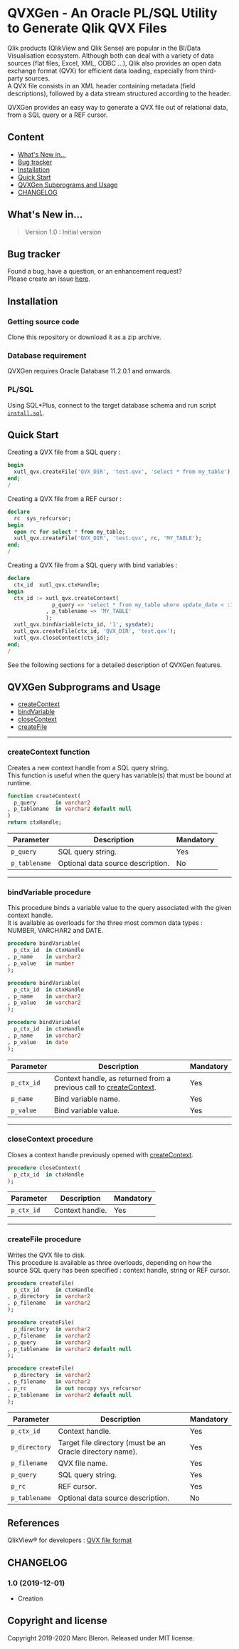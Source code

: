 
# QVXGen - An Oracle PL/SQL Utility to Generate Qlik QVX Files

Qlik products (QlikView and Qlik Sense) are popular in the BI/Data Visualisation ecosystem.
Although both can deal with a variety of data sources (flat files, Excel, XML, ODBC ...), Qlik also provides an open data exchange format (QVX) for efficient data loading, especially from third-party sources.  
A QVX file consists in an XML header containing metadata (field descriptions), followed by a data stream structured according to the header.

QVXGen provides an easy way to generate a QVX file out of relational data, from a SQL query or a REF cursor.

## Content
* [What's New in...](#whats-new-in)  
* [Bug tracker](#bug-tracker)  
* [Installation](#installation)  
* [Quick Start](#quick-start)
* [QVXGen Subprograms and Usage](#qvxgen-subprograms-and-usage)  
* [CHANGELOG](#changelog)  


## What's New in...
> Version 1.0 : 
> Initial version

## Bug tracker

Found a bug, have a question, or an enhancement request?  
Please create an issue [here](https://github.com/mbleron/Qlik/issues).


## Installation

### Getting source code

Clone this repository or download it as a zip archive.

### Database requirement

QVXGen requires Oracle Database 11\.2\.0\.1 and onwards.

### PL/SQL

Using SQL*Plus, connect to the target database schema and run script [`install.sql`](./install.sql).


## Quick Start

Creating a QVX file from a SQL query : 
```sql
begin
  xutl_qvx.createFile('QVX_DIR', 'test.qvx', 'select * from my_table');
end;
/
```

Creating a QVX file from a REF cursor : 
```sql
declare
  rc  sys_refcursor;
begin
  open rc for select * from my_table;
  xutl_qvx.createFile('QVX_DIR', 'test.qvx', rc, 'MY_TABLE');
end;
/
```

Creating a QVX file from a SQL query with bind variables : 
```sql
declare
  ctx_id  xutl_qvx.ctxHandle;
begin
  ctx_id := xutl_qvx.createContext(
              p_query => 'select * from my_table where update_date < :1'
            , p_tablename => 'MY_TABLE'
            );
  xutl_qvx.bindVariable(ctx_id, '1', sysdate);
  xutl_qvx.createFile(ctx_id, 'QVX_DIR', 'test.qvx');
  xutl_qvx.closeContext(ctx_id);
end;
/
```

See the following sections for a detailed description of QVXGen features.

## QVXGen Subprograms and Usage

* [createContext](#createcontext-function)  
* [bindVariable](#bindvariable-procedure)  
* [closeContext](#closecontext-procedure)  
* [createFile](#createfile-procedure)  
---

### createContext function
Creates a new context handle from a SQL query string.  
This function is useful when the query has variable(s) that must be bound at runtime.

```sql
function createContext(
  p_query      in varchar2
, p_tablename  in varchar2 default null
)
return ctxHandle;
```

Parameter|Description|Mandatory
---|---|---
`p_query`|SQL query string.|Yes
`p_tablename`|Optional data source description.|No


---
### bindVariable procedure
This procedure binds a variable value to the query associated with the given context handle.  
It is available as overloads for the three most common data types : NUMBER, VARCHAR2 and DATE.

```sql
procedure bindVariable(
  p_ctx_id  in ctxHandle
, p_name    in varchar2
, p_value   in number
);
```

```sql
procedure bindVariable(
  p_ctx_id  in ctxHandle
, p_name    in varchar2
, p_value   in varchar2
);
```

```sql
procedure bindVariable(
  p_ctx_id  in ctxHandle
, p_name    in varchar2
, p_value   in date
);
```

Parameter|Description|Mandatory
---|---|---
`p_ctx_id`|Context handle, as returned from a previous call to [createContext](#createcontext-function).|Yes
`p_name`|Bind variable name.|Yes
`p_value`|Bind variable value.|Yes


---
### closeContext procedure
Closes a context handle previously opened with [createContext](#createcontext-function). 

```sql
procedure closeContext(
  p_ctx_id  in ctxHandle
);
```

Parameter|Description|Mandatory
---|---|---
`p_ctx_id`|Context handle.|Yes


---
### createFile procedure
Writes the QVX file to disk.  
This procedure is available as three overloads, depending on how the source SQL query has been specified : context handle, string or REF cursor.

```sql
procedure createFile(
  p_ctx_id     in ctxHandle
, p_directory  in varchar2
, p_filename   in varchar2
);
```

```sql
procedure createFile(
  p_directory  in varchar2
, p_filename   in varchar2
, p_query      in varchar2
, p_tablename  in varchar2 default null
);
```

```sql
procedure createFile(
  p_directory  in varchar2
, p_filename   in varchar2
, p_rc         in out nocopy sys_refcursor
, p_tablename  in varchar2 default null
);
```

Parameter|Description|Mandatory
---|---|---
`p_ctx_id`|Context handle.|Yes
`p_directory`|Target file directory (must be an Oracle directory name).|Yes
`p_filename`|QVX file name.|Yes
`p_query`|SQL query string.|Yes
`p_rc`|REF cursor.|Yes
`p_tablename`|Optional data source description.|No


## References

QlikView® for developers : [QVX file format](https://help.qlik.com/en-US/qlikview-developer/April2019/Subsystems/QVXSDKAPI/Content/QV_QVXSDKAPI/QlikView%20QVX%20File%20Format/QVX-file-format1.htm)

## CHANGELOG

### 1.0 (2019-12-01)

* Creation



## Copyright and license

Copyright 2019-2020 Marc Bleron. Released under MIT license.
